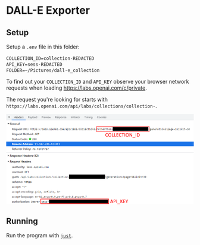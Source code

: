 # DALL-E Exporter

## Setup

Setup a `.env` file in this folder:
```
COLLECTION_ID=collection-REDACTED
API_KEY=sess-REDACTED
FOLDER=~/Pictures/dall-e_collection
```

To find out your `COLLECTION_ID` and `API_KEY` observe your browser network requests when loading https://labs.openai.com/c/private.

The request you're looking for starts with `https://labs.openai.com/api/labs/collections/collection-`.

![](assets/network-request.png)


## Running

Run the program with [`just`](https://github.com/casey/just).
